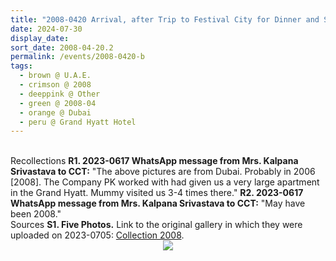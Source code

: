 ```yaml
---
title: "2008-0420 Arrival, after Trip to Festival City for Dinner and Shopping, Apartment, Grand Hyatt Hotel, Oud Metha Road, Dubai Healthcare City Riyadh Street (Near Sheikh Rashid Rd), Dubai, U.A.E."
date: 2024-07-30
display_date: 
sort_date: 2008-04-20.2
permalink: /events/2008-0420-b
tags:
  - brown @ U.A.E.
  - crimson @ 2008
  - deeppink @ Other
  - green @ 2008-04
  - orange @ Dubai
  - peru @ Grand Hyatt Hotel
---
```


<br>

<wave-list>
  <list-title color="DarkSeaGreen" width="65"> Recollections</list-title>
  <list-item color="BlanchedAlmond" width="280"><b>R1. 2023-0617 WhatsApp message from Mrs. Kalpana Srivastava to CCT:</b> "The above pictures are from Dubai. Probably in 2006 [2008]. The Company PK worked with had given us a very large apartment in the Grand Hyatt. Mummy visited us 3-4 times there."</list-item>
  <list-item color="Lavender" width="280"><b>R2. 2023-0617 WhatsApp message from Mrs. Kalpana Srivastava to CCT:</b> "May have been 2008."</list-item>  
</wave-list>

<br>

<wave-list>
  <list-title color="DarkSeaGreen" width="40">Sources</list-title>
  <list-item color="BlanchedAlmond"  width="280"><b>S1. Five Photos.</b> Link to the original gallery in which they were uploaded on 2023-0705: <a href="https://eternalmoments.smugmug.com/Collections/Mrs-Kalpana-Srivastava-Collection/2008/">Collection 2008</a>.</list-item>
</wave-list>

<div style="text-align: center"><img src="https://pub-bcc3cbe9b1e94ba1ac28915f7a3900fa.r2.dev/2008-0420-c_Arrival_after_Trip_to_Festival_City_for_Dinner_and_Shopping_Apartment_Grand_Hyatt_Hotel_Oud_Metha_Road_Dubai_Healthcare_City_Riyadh_Street_(Near_Sheikh_Rashid_Rd)_Dubai_U.A.E._01_Detail_(Mrs._Kalpana_Srivastava_Collection).jpg" /></div>